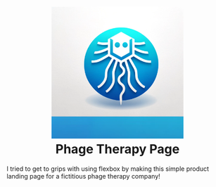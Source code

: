 <h1 align="center">
    <img src="https://raw.githubusercontent.com/em-baggie/product_page/main/PhageIcon.webp" alt="phage icon" height="300">
    <br/>
    Phage Therapy Page
</h1>

I tried to get to grips with using flexbox by making this simple product landing page for a fictitious phage therapy company!
